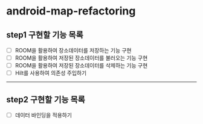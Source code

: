 # android-map-refactoring
## step1 구현할 기능 목록

- [ ]  ROOM을 활용하여 장소데이터를 저장하는 기능 구현
- [ ]  ROOM을 활용하여 저장된 장소데이터를 불러오는 기능 구현
- [ ]  ROOM을 활용하여 저장된 장소데이터를 삭제하는 기능 구현
- [ ]  Hilt를 사용하여 의존성 주입하기

-----------------------------------

## step2 구현할 기능 목록
- [ ]  데이터 바인딩을 적용하기